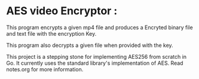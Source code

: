 # AES video Encryptor : 

This program encrypts a given mp4 file and produces a Encryted binary file and text file with the encryption Key.

This program also decrypts a given file when provided with the key.

This project is a stepping stone for implementing AES256 from scratch in Go. It currently uses the standard library's implementation of AES.
Read notes.org for more information.




